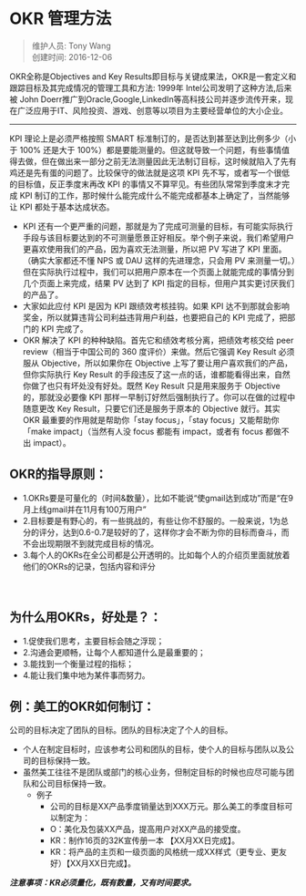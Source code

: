 # OKR 管理方法   
> 维护人员: Tony Wang    
> 创建时间: 2016-12-06

OKR全称是Objectives and Key Results即目标与关键成果法，OKR是一套定义和跟踪目标及其完成情况的管理工具和方法: 1999年 Intel公司发明了这种方法,后来被 John Doerr推广到Oracle,Google,LinkedIn等高科技公司并逐步流传开来，现在广泛应用于IT、风险投资、游戏、创意等以项目为主要经营单位的大小企业。

---
KPI 理论上是必须严格按照 SMART 标准制订的，是否达到甚至达到比例多少（小于 100% 还是大于 100%）都是要能测量的。但这就导致一个问题，有些事情值得去做，但在做出来一部分之前无法测量因此无法制订目标，这时候就陷入了先有鸡还是先有蛋的问题了。比较保守的做法就是这项 KPI 先不写，或者写一个很低的目标值，反正季度末再改 KPI 的事情又不算罕见。有些团队常常到季度末才完成 KPI 制订的工作，那时候什么能完成什么不能完成都基本上确定了，当然能够让 KPI 都处于基本达成状态。
- KPI 还有一个更严重的问题，那就是为了完成可测量的目标，有可能实际执行手段与该目标要达到的不可测量愿景正好相反。举个例子来说，我们希望用户更喜欢使用我们的产品，因为喜欢无法测量，所以把 PV 写进了 KPI 里面。（确实大家都还不懂 NPS 或 DAU 这样的先进理念，只会用 PV 来测量一切。）但在实际执行过程中，我们可以把用户原本在一个页面上就能完成的事情分到几个页面上来完成，结果 PV 达到了 KPI 指定的目标，但用户其实更讨厌我们的产品了。
- 大家如此应付 KPI 是因为 KPI 跟绩效考核挂钩。如果 KPI 达不到那就会影响奖金，所以就算违背公司利益违背用户利益，也要把自己的 KPI 完成了，把部门的 KPI 完成了。
- OKR 解决了 KPI 的种种缺陷。首先它和绩效考核分离，把绩效考核交给 peer review（相当于中国公司的 360 度评价）来做。然后它强调 Key Result 必须服从 Objective，所以如果你在 Objective 上写了要让用户喜欢我们的产品，但你实际执行 Key Result 的手段违反了这一点的话，谁都能看得出来，自然你做了也只有坏处没有好处。既然 Key Result 只是用来服务于 Objective 的，那就没必要像 KPI 那样一早制订好然后强制执行了。你可以在做的过程中随意更改 Key Result，只要它们还是服务于原本的 Objective 就行。其实 OKR 最重要的作用就是帮助你「stay focus」，「stay focus」又能帮助你「make impact」（当然有人没 focus 都能有 impact，或者有 focus 都做不出 impact）。

## OKR的指导原则：

- 1.OKRs要是可量化的（时间&数量），比如不能说“使gmail达到成功”而是“在9月上线gmail并在11月有100万用户”
- 2.目标要是有野心的，有一些挑战的，有些让你不舒服的。一般来说，1为总分的评分，达到0.6-0.7是较好的了，这样你才会不断为你的目标而奋斗，而不会出现期限不到就完成目标的情况。
- 3.每个人的OKRs在全公司都是公开透明的。比如每个人的介绍页里面就放着他们的OKRs的记录，包括内容和评分

　　
## 为什么用OKRs，好处是？：
- 1.促使我们思考，主要目标会随之浮现；  
- 2.沟通会更顺畅，让每个人都知道什么是最重要的；  
- 3.能找到一个衡量过程的指标；  
- 4.能让我们集中地为某件事而努力。  



## 例：美工的OKR如何制订：
公司的目标决定了团队的目标。团队的目标决定了个人的目标。
- 个人在制定目标时，应该参考公司和团队的目标，使个人的目标与团队以及公司的目标保持一致。
- 虽然美工往往不是团队或部门的核心业务，但制定目标的时候也应尽可能与团队和公司目标保持一致。
  * 例子
    - 公司的目标是XX产品季度销量达到XXX万元。那么美工的季度目标可以制定为：
    - O：美化及包装XX产品，提高用户对XX产品的接受度。
    - KR：制作16页的32K宣传册一本 【XX月XX日完成】。
    - KR：将产品的主页和一级页面的风格统一成XX样式（更专业、更友好）【XX月XX日完成】。

***注意事项：KR必须量化，既有数量，又有时间要求。***
